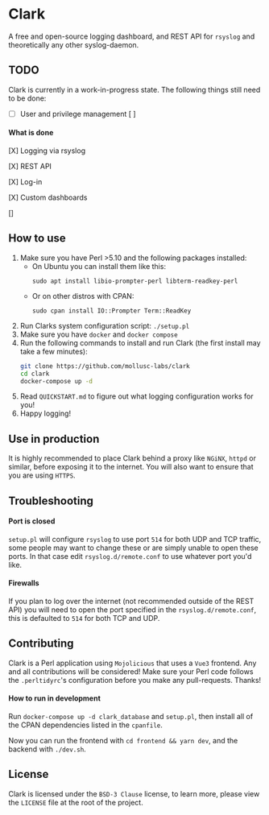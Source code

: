 # Clark
A free and open-source logging dashboard, and REST API for `rsyslog` and theoretically any other syslog-daemon.

## TODO
Clark is currently in a work-in-progress state. The following things still need to be done:

- [ ] User and privilege management
[ ] 

#### What is done
[X] Logging via rsyslog

[X] REST API

[X] Log-in

[X] Custom dashboards

[] 

## How to use
1. Make sure you have Perl >5.10 and the following packages installed:
    - On Ubuntu you can install them like this:
        ```
        sudo apt install libio-prompter-perl libterm-readkey-perl
        ```
    - Or on other distros with CPAN:
        ```
        sudo cpan install IO::Prompter Term::ReadKey
        ```
2. Run Clarks system configuration script: `./setup.pl`
3. Make sure you have `docker` and `docker compose`
4. Run the following commands to install and run Clark (the first install may take a few minutes):
    ```bash
    git clone https://github.com/mollusc-labs/clark
    cd clark
    docker-compose up -d
    ```
5. Read `QUICKSTART.md` to figure out what logging configuration works for you!
6. Happy logging!

## Use in production
It is highly recommended to place Clark behind a proxy like `NGiNX`, `httpd` or similar, before exposing it to the internet.
You will also want to ensure that you are using `HTTPS`.

## Troubleshooting

#### Port is closed
`setup.pl` will configure `rsyslog` to use port `514` for both UDP and TCP traffic, some people may want to change these
or are simply unable to open these ports. In that case edit `rsyslog.d/remote.conf` to use whatever port you'd like.

#### Firewalls
If you plan to log over the internet (not recommended outside of the REST API) you will need to open the port specified
in the `rsyslog.d/remote.conf`, this is defaulted to `514` for both TCP and UDP.

## Contributing
Clark is a Perl application using `Mojolicious` that uses a `Vue3` frontend. Any and all contributions will be considered!
Make sure your Perl code follows the `.perltidyrc`'s configuration before you make any pull-requests. Thanks!

#### How to run in development
Run `docker-compose up -d clark_database` and `setup.pl`, then install all of the CPAN dependencies listed in the `cpanfile`.

Now you can run the frontend with `cd frontend && yarn dev`, and the backend with `./dev.sh`.

## License
Clark is licensed under the `BSD-3 Clause` license, to learn more, please view the `LICENSE` file at the root of
the project.
